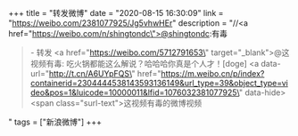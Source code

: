 +++
title = "转发微博"
date = "2020-08-15 16:30:09"
link = "https://weibo.com/2381077925/Jg5vhwHEr"
description = "//<a href=\"https://weibo.com/n/shingtondc\">@shingtondc</a>:有毒<br><blockquote> - 转发 <a href=\"https://weibo.com/5712791653\" target=\"_blank\">@这视频有毒</a>: 吃火锅都能这么解说？哈哈哈你真是个人才！[doge] <a data-url=\"http://t.cn/A6UYpFQS\" href=\"https://m.weibo.cn/p/index?containerid=2304444538143593136149&url_type=39&object_type=video&pos=1&luicode=10000011&lfid=1076032381077925\" data-hide><span class=\"surl-text\">这视频有毒的微博视频</span></a> </blockquote>"
tags = ["新浪微博"]
+++
